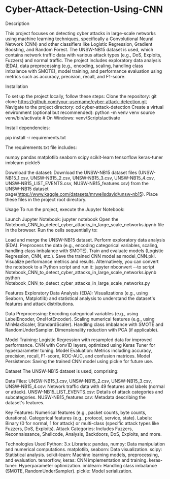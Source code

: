 # Cyber-Attack-Detection-Using-CNN
Description

This project focuses on detecting cyber attacks in large-scale networks using machine learning techniques, specifically a Convolutional Neural Network (CNN) and other classifiers like Logistic Regression, Gradient Boosting, and Random Forest. The UNSW-NB15 dataset is used, which contains network traffic data with various attack types (e.g., DoS, Exploits, Fuzzers) and normal traffic. The project includes exploratory data analysis (EDA), data preprocessing (e.g., encoding, scaling, handling class imbalance with SMOTE), model training, and performance evaluation using metrics such as accuracy, precision, recall, and F1-score.

Installation

To set up the project locally, follow these steps:
Clone the repository:
git clone https://github.com/your-username/cyber-attack-detection.git
Navigate to the project directory:
cd cyber-attack-detection
Create a virtual environment (optional but recommended):
python -m venv venv
source venv/bin/activate  # On Windows: venv\Scripts\activate

Install dependencies:

pip install -r requirements.txt

The requirements.txt file includes:

numpy
pandas
matplotlib
seaborn
scipy
scikit-learn
tensorflow
keras-tuner
imblearn
pickle5



Download the dataset: Download the UNSW-NB15 dataset files (UNSW-NB15_1.csv, UNSW-NB15_2.csv, UNSW-NB15_3.csv, UNSW-NB15_4.csv, UNSW-NB15_LIST_EVENTS.csv, NUSW-NB15_features.csv) from the UNSW-NB15 dataset page(https://www.kaggle.com/datasets/mrwellsdavid/unsw-nb15). Place these files in the project root directory.

Usage
To run the project, execute the Jupyter Notebook:

Launch Jupyter Notebook:
jupyter notebook
Open the Notebook_CNN_to_detect_cyber_attacks_in_large_scale_networks.ipynb file in the browser.
Run the cells sequentially to:

Load and merge the UNSW-NB15 dataset.
Perform exploratory data analysis (EDA).
Preprocess the data (e.g., encoding categorical variables, scaling, handling class imbalance with SMOTE).
Train and evaluate models (Logistic Regression, CNN, etc.).
Save the trained CNN model as model_CNN.pkl.
Visualize performance metrics and results.
Alternatively, you can convert the notebook to a Python script and run it:
jupyter nbconvert --to script Notebook_CNN_to_detect_cyber_attacks_in_large_scale_networks.ipynb
python Notebook_CNN_to_detect_cyber_attacks_in_large_scale_networks.py

Features
Exploratory Data Analysis (EDA): Visualizations (e.g., using Seaborn, Matplotlib) and statistical analysis to understand the dataset's features and attack distributions.


Data Preprocessing:
Encoding categorical variables (e.g., using LabelEncoder, OneHotEncoder).
Scaling numerical features (e.g., using MinMaxScaler, StandardScaler).
Handling class imbalance with SMOTE and RandomUnderSampler.
Dimensionality reduction with PCA (if applicable).



Model Training:
Logistic Regression with resampled data for improved performance.
CNN with Conv1D layers, optimized using Keras Tuner for hyperparameter tuning.
Model Evaluation: Metrics including accuracy, precision, recall, F1-score, ROC-AUC, and confusion matrices.
Model Persistence: Saving the trained CNN model using pickle for future use.

Dataset
The UNSW-NB15 dataset is used, comprising:


Data Files:
UNSW-NB15_1.csv, UNSW-NB15_2.csv, UNSW-NB15_3.csv, UNSW-NB15_4.csv: Network traffic data with 49 features and labels (normal or attack).
UNSW-NB15_LIST_EVENTS.csv: Details of attack categories and subcategories.
NUSW-NB15_features.csv: Metadata describing the dataset's features.



Key Features:
Numerical features (e.g., packet counts, byte counts, durations).
Categorical features (e.g., protocol, service, state).
Labels: Binary (0 for normal, 1 for attack) or multi-class (specific attack types like Fuzzers, DoS, Exploits).
Attack Categories: Includes Fuzzers, Reconnaissance, Shellcode, Analysis, Backdoors, DoS, Exploits, and more.

Technologies Used
Python: 3.x
Libraries:
pandas, numpy: Data manipulation and numerical computations.
matplotlib, seaborn: Data visualization.
scipy: Statistical analysis.
scikit-learn: Machine learning models, preprocessing, and evaluation.
tensorflow, keras: CNN implementation and training.
keras-tuner: Hyperparameter optimization.
imblearn: Handling class imbalance (SMOTE, RandomUnderSampler).
pickle: Model serialization.
